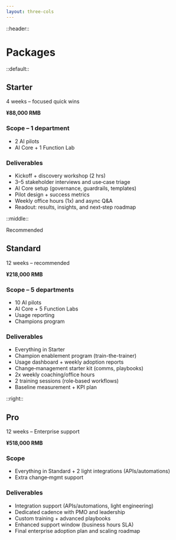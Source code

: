 ```yaml
---
layout: three-cols
---
```


::header::
# Packages

::default::
<div class="package-card">

## Starter
4 weeks – focused quick wins

**¥88,000 RMB**

### Scope – 1 department
- 2 AI pilots
- AI Core + 1 Function Lab

### Deliverables
- Kickoff + discovery workshop (2 hrs)
- 3–5 stakeholder interviews and use‑case triage
- AI Core setup (governance, guardrails, templates)
- Pilot design + success metrics
- Weekly office hours (1x) and async Q&A
- Readout: results, insights, and next‑step roadmap

</div>


::middle::
<div class="package-card recommended">
  <div class="badge">Recommended</div>

## Standard 
12 weeks – recommended

**¥218,000 RMB**

### Scope – 5 departments
- 10 AI pilots
- AI Core + 5 Function Labs
- Usage reporting
- Champions program

### Deliverables
- Everything in Starter
- Champion enablement program (train-the-trainer)
- Usage dashboard + weekly adoption reports
- Change‑management starter kit (comms, playbooks)
- 2x weekly coaching/office hours
- 2 training sessions (role‑based workflows)
- Baseline measurement + KPI plan

</div>


::right::
<div class="package-card">

## Pro
12 weeks – Enterprise support

**¥518,000 RMB**

### Scope
- Everything in Standard + 2 light integrations (APIs/automations)
- Extra change‑mgmt support

### Deliverables
- Integration support (APIs/automations, light engineering)
- Dedicated cadence with PMO and leadership
- Custom training + advanced playbooks
- Enhanced support window (business hours SLA)
- Final enterprise adoption plan and scaling roadmap

</div>

